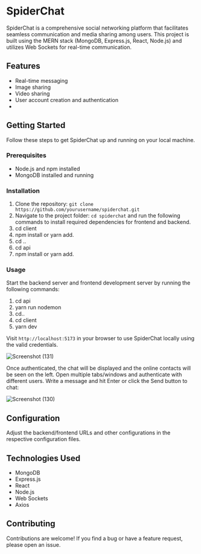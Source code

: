 # SpiderChat

SpiderChat is a comprehensive social networking platform that facilitates seamless communication and media sharing among users. This project is built using the MERN stack (MongoDB, Express.js, React, Node.js) and utilizes Web Sockets for real-time communication.


## Features

- Real-time messaging
- Image sharing
- Video sharing
- User account creation and authentication
- 

## Getting Started

Follow these steps to get SpiderChat up and running on your local machine.


### Prerequisites

- Node.js and npm installed
- MongoDB installed and running 

### Installation

1. Clone the repository: `git clone https://github.com/yourusername/spiderchat.git`
2. Navigate to the project folder: `cd spiderchat` and run the following commands to install required dependencies for frontend and backend.
3.	cd client
4.	npm install or yarn add.
5.	cd ..
6.	cd api
7.	npm install or yarn add.
   

### Usage

Start the backend server and frontend development server by running the following commands:
   1. cd api
   2. yarn run nodemon
   3. cd..
   4. cd client
   5. yarn dev
      
Visit `http://localhost:5173` in your browser to use SpiderChat locally using the valid credentials.


![Screenshot (131)](https://github.com/Nitya063/Mern-chat/assets/66220305/d018a7fd-1397-4d3f-a810-bc4b42d1fc8c)



Once authenticated, the chat will be displayed and the online contacts will be seen on the left. Open multiple tabs/windows and authenticate with different users. Write a message and hit Enter or click the Send button to chat:


![Screenshot (130)](https://github.com/Nitya063/Mern-chat/assets/66220305/af427f65-502d-4eeb-b85f-3226adc47103)


## Configuration

Adjust the backend/frontend URLs and other configurations in the respective configuration files.


## Technologies Used

- MongoDB
- Express.js
- React
- Node.js
- Web Sockets
- Axios


## Contributing

Contributions are welcome! If you find a bug or have a feature request, please open an issue.




